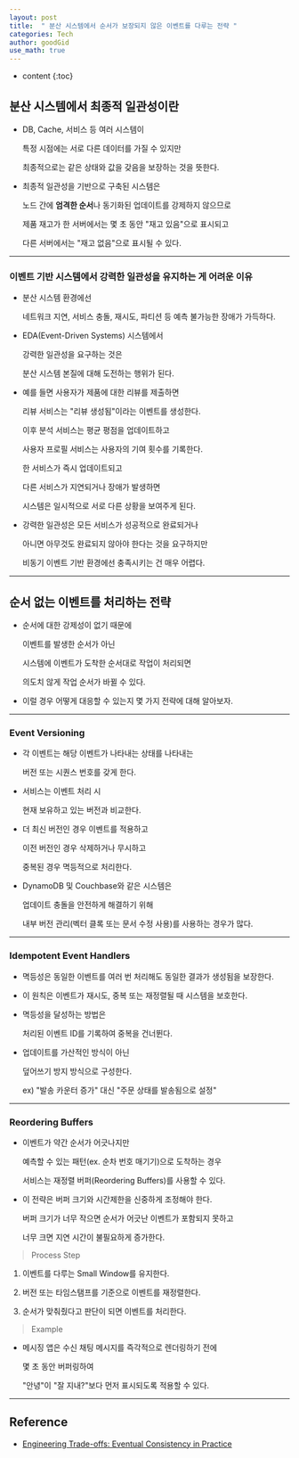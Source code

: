 ```yaml
---
layout: post
title:  " 분산 시스템에서 순서가 보장되지 않은 이벤트를 다루는 전략 "
categories: Tech
author: goodGid
use_math: true
---
```

* content
{:toc}

## 분산 시스템에서 최종적 일관성이란

* DB, Cache, 서비스 등 여러 시스템이

  특정 시점에는 서로 다른 데이터를 가질 수 있지만

  최종적으로는 같은 상태와 값을 갖음을 보장하는 것을 뜻한다.

* 최종적 일관성을 기반으로 구축된 시스템은

  노드 간에 **엄격한 순서**나 동기화된 업데이트를 강제하지 않으므로
  
  제품 재고가 한 서버에서는 몇 초 동안 "재고 있음"으로 표시되고 
  
  다른 서버에서는 "재고 없음"으로 표시될 수 있다.

---

### 이벤트 기반 시스템에서 강력한 일관성을 유지하는 게 어려운 이유

* 분산 시스템 환경에선

  네트워크 지연, 서비스 충돌, 재시도, 파티션 등 예측 불가능한 장애가 가득하다. 

* EDA(Event-Driven Systems) 시스템에서 

  강력한 일관성을 요구하는 것은

  분산 시스템 본질에 대해 도전하는 행위가 된다.

* 예를 들면 사용자가 제품에 대한 리뷰를 제출하면

  리뷰 서비스는 "리뷰 생성됨"이라는 이벤트를 생성한다. 
  
  이후 분석 서비스는 평균 평점을 업데이트하고
  
  사용자 프로필 서비스는 사용자의 기여 횟수를 기록한다.
  
  한 서비스가 즉시 업데이트되고

  다른 서비스가 지연되거나 장애가 발생하면
  
  시스템은 일시적으로 서로 다른 상황을 보여주게 된다.

* 강력한 일관성은 모든 서비스가 성공적으로 완료되거나 

  아니면 아무것도 완료되지 않아야 한다는 것을 요구하지만 
  
  비동기 이벤트 기반 환경에선 충족시키는 건 매우 어렵다.

---

## 순서 없는 이벤트를 처리하는 전략

* 순서에 대한 강제성이 없기 때문에

  이벤트를 발생한 순서가 아닌

  시스템에 이벤트가 도착한 순서대로 작업이 처리되면

  의도치 않게 작업 순서가 바뀔 수 있다.

* 이럴 경우 어떻게 대응할 수 있는지 몇 가지 전략에 대해 알아보자.

---

### Event Versioning

* 각 이벤트는 해당 이벤트가 나타내는 상태를 나타내는 

  버전 또는 시퀀스 번호를 갖게 한다.

* 서비스는 이벤트 처리 시 

  현재 보유하고 있는 버전과 비교한다.

* 더 최신 버전인 경우 이벤트를 적용하고

  이전 버전인 경우 삭제하거나 무시하고

  중복된 경우 멱등적으로 처리한다.

* DynamoDB 및 Couchbase와 같은 시스템은 

  업데이트 충돌을 안전하게 해결하기 위해 
  
  내부 버전 관리(벡터 클록 또는 문서 수정 사용)를 사용하는 경우가 많다.

---

### Idempotent Event Handlers

* 멱등성은 동일한 이벤트를 여러 번 처리해도 동일한 결과가 생성됨을 보장한다.

* 이 원칙은 이벤트가 재시도, 중복 또는 재정렬될 때 시스템을 보호한다. 

* 멱등성을 달성하는 방법은

  처리된 이벤트 ID를 기록하여 중복을 건너뛴다.

* 업데이트를 가산적인 방식이 아닌 

  덮어쓰기 방지 방식으로 구성한다.
  
  ex) "발송 카운터 증가" 대신 "주문 상태를 발송됨으로 설정"

---

### Reordering Buffers

* 이벤트가 약간 순서가 어긋나지만 

  예측할 수 있는 패턴(ex. 순차 번호 매기기)으로 도착하는 경우 

  서비스는 재정렬 버퍼(Reordering Buffers)를 사용할 수 있다.

* 이 전략은 버퍼 크기와 시간제한을 신중하게 조정해야 한다.

  버퍼 크기가 너무 작으면 순서가 어긋난 이벤트가 포함되지 못하고
  
  너무 크면 지연 시간이 불필요하게 증가한다.

> Process Step

1. 이벤트를 다루는 Small Window를 유지한다.

2. 버전 또는 타임스탬프를 기준으로 이벤트를 재정렬한다.

3. 순서가 맞춰줬다고 판단이 되면 이벤트를 처리한다.

> Example

* 메시징 앱은 수신 채팅 메시지를 즉각적으로 렌더링하기 전에

  몇 초 동안 버퍼링하여

  "안녕"이 "잘 지내?"보다 먼저 표시되도록 적용할 수 있다.

---

## Reference

* [Engineering Trade-offs: Eventual Consistency in Practice](https://blog.bytebytego.com/p/a-guide-to-eventual-consistency-in)
